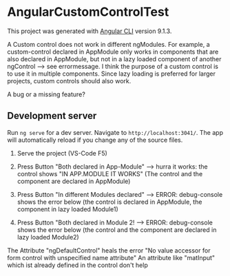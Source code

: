 # AngularCustomControlTest

This project was generated with [Angular CLI](https://github.com/angular/angular-cli) version 9.1.3.

A Custom control does not work in different ngModules. 
For example, a custom-control declared in AppModule only works in components that are also declared in AppModule, but not in a lazy loaded component of another ngControl --> see errormessage. I think the purpose of a custom control is to use it in multiple components. 
Since lazy loading is preferred for larger projects, custom controls should also work. 

A bug or a missing feature?


## Development server

Run `ng serve` for a dev server. Navigate to `http://localhost:3041/`. The app will automatically reload if you change any of the source files.

1. Serve the project (VS-Code F5)

2. Press Button "Both declared in App-Module" --> hurra it works: the control shows "IN APP.MODULE IT WORKS"
(The control and the component are declared in AppModule)

3. Press Button "In different Modules declared" --> ERROR: debug-console shows the error below
(the control is declared in AppModule, the component in lazy loaded Module1)

4. Press Button "Both declared in Module 2! --> ERROR: debug-console shows the error below
(the control and the component are declared in lazy loaded Module2)


The Attribute "ngDefaultControl" heals the error "No value accessor for form control with unspecified name attribute"
An attribute like "matInput" which ist already defined in the control don't help